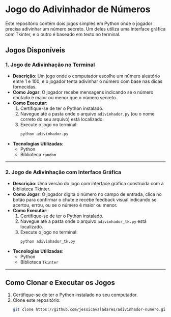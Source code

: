 # Jogo do Adivinhador de Números

Este repositório contém dois jogos simples em Python onde o jogador precisa adivinhar um número secreto. Um deles utiliza uma interface gráfica com Tkinter, e o outro é baseado em texto no terminal.

## Jogos Disponíveis

### 1. Jogo de Adivinhação no Terminal
- **Descrição**: Um jogo onde o computador escolhe um número aleatório entre 1 e 100, e o jogador tenta adivinhar o número com base nas dicas fornecidas.
- **Como Jogar**: O jogador recebe mensagens indicando se o número chutado é maior ou menor que o número secreto.
- **Como Executar**:
  1. Certifique-se de ter o Python instalado.
  2. Navegue até a pasta onde o arquivo `adivinhador.py` (ou o nome correto do seu arquivo) está localizado.
  3. Execute o jogo no terminal:
     ```bash
     python adivinhador.py
     ```
- **Tecnologias Utilizadas**:
  - Python
  - Biblioteca `random`

---

### 2. Jogo de Adivinhação com Interface Gráfica
- **Descrição**: Uma versão do jogo com interface gráfica construída com a biblioteca Tkinter.
- **Como Jogar**: O jogador digita o número no campo de entrada, clica no botão para confirmar o chute e recebe feedback visual indicando se acertou, errou, ou se o número é maior ou menor.
- **Como Executar**:
  1. Certifique-se de ter o Python instalado.
  2. Navegue até a pasta onde o arquivo `adivinhador_tk.py` está localizado.
  3. Execute o jogo no terminal:
     ```bash
     python adivinhador_tk.py
     ```
- **Tecnologias Utilizadas**:
  - Python
  - Biblioteca `Tkinter`

---

## Como Clonar e Executar os Jogos

1. Certifique-se de ter o Python instalado no seu computador.
2. Clone este repositório:
   ```bash
   git clone https://github.com/jessicavaladares/adivinhador-numero.git
